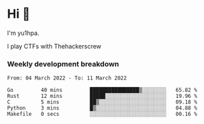 # Hi 👋

I'm yu1hpa.

I play CTFs with Thehackerscrew

### Weekly development breakdown

<!--START_SECTION:waka-->

```text
From: 04 March 2022 - To: 11 March 2022

Go         40 mins         ████████████████▒░░░░░░░░   65.82 %
Rust       12 mins         █████░░░░░░░░░░░░░░░░░░░░   19.96 %
C          5 mins          ██▒░░░░░░░░░░░░░░░░░░░░░░   09.18 %
Python     3 mins          █▒░░░░░░░░░░░░░░░░░░░░░░░   04.88 %
Makefile   0 secs          ░░░░░░░░░░░░░░░░░░░░░░░░░   00.16 %
```

<!--END_SECTION:waka-->

